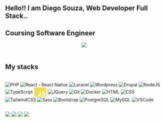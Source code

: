 ## Hello!! I am Diego Souza, Web Developer Full Stack..
## Coursing Software Engineer
<div align="center"> 
  <a href="https://github.com/dscostat7">
  <img height="180em" src="https://github-readme-stats.vercel.app/api/top-langs/?username=dscostat7&layout=compact&langs_count=7&icon_color=2d77dc&title_color=2d77dc&text_color=ffffff&bg_color=0d1117"/></a>
</div>
<div style="display: inline_block"><br>
  <h2> My stacks </h2><br>
  <img align="center" title="PHP" alt="PHP" height="30" width="40" src="https://cdn.jsdelivr.net/gh/devicons/devicon/icons/php/php-plain.svg" />
  <img align="center" title="React | React Native" alt="React - React Native" height="30" width="40" src="https://cdn.jsdelivr.net/gh/devicons/devicon/icons/react/react-original.svg" />
  <img align="center" title="Laravel" alt="Laravel" height="30" width="40" src="https://cdn.jsdelivr.net/gh/devicons/devicon/icons/laravel/laravel-plain.svg" />
  <img align="center" title="Wordpress" alt="Wordpress" height="30" width="40" src="https://cdn.jsdelivr.net/gh/devicons/devicon/icons/wordpress/wordpress-plain.svg" />
  <img align="center" title="Drupal" alt="Drupal" height="30" width="40" src="https://cdn.jsdelivr.net/gh/devicons/devicon/icons/drupal/drupal-plain.svg" />
  <img align="center" title="NodeJS" alt="NodeJS" height="30" width="40" src="https://cdn.jsdelivr.net/gh/devicons/devicon/icons/nodejs/nodejs-original.svg" />
  <img align="center" title="TypeScript" alt="TypeScript" height="30" width="40" src="https://cdn.jsdelivr.net/gh/devicons/devicon/icons/typescript/typescript-plain.svg" />
  <img align="center" title="JavaScript" alt="JavaScript" height="30" width="40" src="https://raw.githubusercontent.com/devicons/devicon/master/icons/javascript/javascript-plain.svg">
  <img align="center" title="JQuery" alt="JQuery" height="30" width="40" src="https://cdn.jsdelivr.net/gh/devicons/devicon/icons/jquery/jquery-plain.svg" />
  <img align="center" title="Git" alt="Git" height="30" width="40" src="https://cdn.jsdelivr.net/gh/devicons/devicon/icons/git/git-plain.svg" />
  <img align="center" title="Docker" alt="Docker" height="30" width="40" src="https://cdn.jsdelivr.net/gh/devicons/devicon/icons/docker/docker-original.svg" />
  <img align="center" title="HTML" alt="HTML" height="30" width="40" src="https://cdn.jsdelivr.net/gh/devicons/devicon/icons/html5/html5-plain.svg">
  <img align="center" title="CSS" alt="CSS" height="30" width="40" src="https://cdn.jsdelivr.net/gh/devicons/devicon/icons/css3/css3-plain.svg">
  <img align="center" title="TailwindCSS" alt="TailwindCSS" height="30" width="40" src="https://cdn.jsdelivr.net/gh/devicons/devicon/icons/tailwindcss/tailwindcss-plain.svg">
  <img align="center" title="Sass" alt="Sass" height="30" width="40" src="https://cdn.jsdelivr.net/gh/devicons/devicon/icons/sass/sass-original.svg" />
  <img align="center" title="Bootstrap" alt="Bootstrap" height="30" width="40" src="https://cdn.jsdelivr.net/gh/devicons/devicon/icons/bootstrap/bootstrap-plain.svg" />
  <img align="center" title="PostgreSQL" alt="PostgreSQL" height="30" width="40" src="https://cdn.jsdelivr.net/gh/devicons/devicon/icons/postgresql/postgresql-plain.svg" />
  <img align="center" title="MySQL" alt="MySQL" height="30" width="40" src="https://cdn.jsdelivr.net/gh/devicons/devicon/icons/mysql/mysql-plain.svg" />
  <img align="center" title="VSCode" alt="VSCode" height="30" width="40" src="https://cdn.jsdelivr.net/gh/devicons/devicon/icons/vscode/vscode-original.svg" />
</div>
  
  ##
  
 
<div>
  <a href="https://www.linkedin.com/in/dscostat7/?locale=en_US" target="_blank"><img src="https://img.shields.io/badge/-LinkedIn-%230077B5?style=for-the-badge&logo=linkedin&logoColor=white" target="_blank"></a>
  <a href = "mailto:dev.diegosouza@gmail.com"><img src="https://img.shields.io/badge/-Gmail-%23333?style=for-the-badge&logo=gmail&logoColor=white" target="_blank"></a> 
  <a href="https://instagram.com/souzad10" target="_blank"><img src="https://img.shields.io/badge/-Instagram-%23E4405F?style=for-the-badge&logo=instagram&logoColor=white" target="_blank"></a>
  <a href="https://bit.ly/3gCd2RX" target="_blank"><img src="https://img.shields.io/badge/-My%20website-gray?style=for-the-badge" target="_blank"></a>

 
</div>
